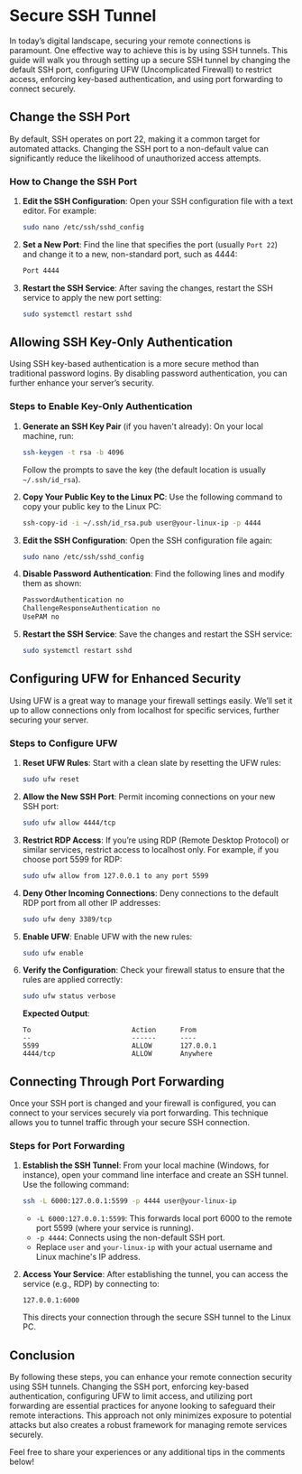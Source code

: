 # Secure SSH Tunnel

In today’s digital landscape, securing your remote connections is paramount. One effective way to achieve this is by using SSH tunnels. This guide will walk you through setting up a secure SSH tunnel by changing the default SSH port, configuring UFW (Uncomplicated Firewall) to restrict access, enforcing key-based authentication, and using port forwarding to connect securely.

## Change the SSH Port

By default, SSH operates on port 22, making it a common target for automated attacks. Changing the SSH port to a non-default value can significantly reduce the likelihood of unauthorized access attempts.

### How to Change the SSH Port

1. **Edit the SSH Configuration**:
   Open your SSH configuration file with a text editor. For example:
   ```bash
   sudo nano /etc/ssh/sshd_config
   ```

2. **Set a New Port**:
   Find the line that specifies the port (usually `Port 22`) and change it to a new, non-standard port, such as 4444:
   ```bash
   Port 4444
   ```

3. **Restart the SSH Service**:
   After saving the changes, restart the SSH service to apply the new port setting:
   ```bash
   sudo systemctl restart sshd
   ```

## Allowing SSH Key-Only Authentication

Using SSH key-based authentication is a more secure method than traditional password logins. By disabling password authentication, you can further enhance your server’s security.

### Steps to Enable Key-Only Authentication

1. **Generate an SSH Key Pair** (if you haven't already):
   On your local machine, run:
   ```bash
   ssh-keygen -t rsa -b 4096
   ```
   Follow the prompts to save the key (the default location is usually `~/.ssh/id_rsa`).

2. **Copy Your Public Key to the Linux PC**:
   Use the following command to copy your public key to the Linux PC:
   ```bash
   ssh-copy-id -i ~/.ssh/id_rsa.pub user@your-linux-ip -p 4444
   ```

3. **Edit the SSH Configuration**:
   Open the SSH configuration file again:
   ```bash
   sudo nano /etc/ssh/sshd_config
   ```

4. **Disable Password Authentication**:
   Find the following lines and modify them as shown:
   ```bash
   PasswordAuthentication no
   ChallengeResponseAuthentication no
   UsePAM no
   ```

5. **Restart the SSH Service**:
   Save the changes and restart the SSH service:
   ```bash
   sudo systemctl restart sshd
   ```

## Configuring UFW for Enhanced Security

Using UFW is a great way to manage your firewall settings easily. We’ll set it up to allow connections only from localhost for specific services, further securing your server.

### Steps to Configure UFW

1. **Reset UFW Rules**:
   Start with a clean slate by resetting the UFW rules:
   ```bash
   sudo ufw reset
   ```

2. **Allow the New SSH Port**:
   Permit incoming connections on your new SSH port:
   ```bash
   sudo ufw allow 4444/tcp
   ```

3. **Restrict RDP Access**:
   If you’re using RDP (Remote Desktop Protocol) or similar services, restrict access to localhost only. For example, if you choose port 5599 for RDP:
   ```bash
   sudo ufw allow from 127.0.0.1 to any port 5599
   ```

4. **Deny Other Incoming Connections**:
   Deny connections to the default RDP port from all other IP addresses:
   ```bash
   sudo ufw deny 3389/tcp
   ```

5. **Enable UFW**:
   Enable UFW with the new rules:
   ```bash
   sudo ufw enable
   ```

6. **Verify the Configuration**:
   Check your firewall status to ensure that the rules are applied correctly:
   ```bash
   sudo ufw status verbose
   ```

   **Expected Output**:
   ```plaintext
   To                         Action      From
   --                         ------      ----
   5599                       ALLOW       127.0.0.1
   4444/tcp                   ALLOW       Anywhere
   ```

## Connecting Through Port Forwarding

Once your SSH port is changed and your firewall is configured, you can connect to your services securely via port forwarding. This technique allows you to tunnel traffic through your secure SSH connection.

### Steps for Port Forwarding

1. **Establish the SSH Tunnel**:
   From your local machine (Windows, for instance), open your command line interface and create an SSH tunnel. Use the following command:
   ```bash
   ssh -L 6000:127.0.0.1:5599 -p 4444 user@your-linux-ip
   ```
   - `-L 6000:127.0.0.1:5599`: This forwards local port 6000 to the remote port 5599 (where your service is running).
   - `-p 4444`: Connects using the non-default SSH port.
   - Replace `user` and `your-linux-ip` with your actual username and Linux machine's IP address.

2. **Access Your Service**:
   After establishing the tunnel, you can access the service (e.g., RDP) by connecting to:
   ```plaintext
   127.0.0.1:6000
   ```
   This directs your connection through the secure SSH tunnel to the Linux PC.

## Conclusion

By following these steps, you can enhance your remote connection security using SSH tunnels. Changing the SSH port, enforcing key-based authentication, configuring UFW to limit access, and utilizing port forwarding are essential practices for anyone looking to safeguard their remote interactions. This approach not only minimizes exposure to potential attacks but also creates a robust framework for managing remote services securely.

Feel free to share your experiences or any additional tips in the comments below!